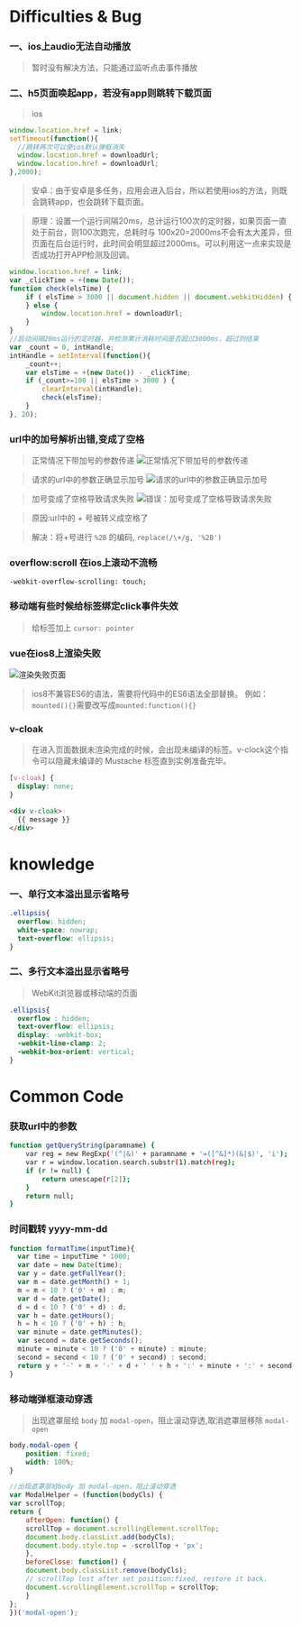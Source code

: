 # Difficulties & Bug

### 一、ios上audio无法自动播放

> 暂时没有解决方法，只能通过监听点击事件播放

### 二、h5页面唤起app，若没有app则跳转下载页面

> ios

```js
window.location.href = link;
setTimeout(function(){
  //跳转两次可以使ios默认弹框消失
  window.location.href = downloadUrl;
  window.location.href = downloadUrl;
},2000);
```

> 安卓：由于安卓是多任务，应用会进入后台，所以若使用ios的方法，则既会跳转app，也会跳转下载页面。

> 原理：设置一个运行间隔20ms，总计运行100次的定时器，如果页面一直处于前台，则100次跑完，总耗时与 100x20=2000ms不会有太大差异，但页面在后台运行时，此时间会明显超过2000ms。可以利用这一点来实现是否成功打开APP检测及回调。

```js
window.location.href = link;
var _clickTime = +(new Date());
function check(elsTime) {
    if ( elsTime > 3000 || document.hidden || document.webkitHidden) {
    } else {
        window.location.href = downloadUrl;
    }
}
//启动间隔20ms运行的定时器，并检测累计消耗时间是否超过3000ms，超过则结束
var _count = 0, intHandle;
intHandle = setInterval(function(){
    _count++;
    var elsTime = +(new Date()) - _clickTime;
    if (_count>=100 || elsTime > 3000 ) {
        clearInterval(intHandle);
        check(elsTime);
    }
}, 20);
```

### url中的加号解析出错,变成了空格

> 正常情况下带加号的参数传递
![正常情况下带加号的参数传递](../images/normal.png "正常情况下带加号的参数传递")

> 请求的url中的参数正确显示加号
![请求的url中的参数正确显示加号](../images/err1.png "请求的url中的参数正确显示加号")

> 加号变成了空格导致请求失败
![错误：加号变成了空格导致请求失败](../images/err.png "错误：加号变成了空格导致请求失败")

> 原因:url中的 + 号被转义成空格了

> 解决：将+号进行 `%2B` 的编码,  `replace(/\+/g, '%2B')` 
 
### overflow:scroll 在ios上滚动不流畅

`-webkit-overflow-scrolling: touch;`

### 移动端有些时候给标签绑定click事件失效

> 给标签加上 ` cursor: pointer `

### vue在ios8上渲染失败

![渲染失败页面](../images/vue-ios8.png "渲染失败页面")

> ios8不兼容ES6的语法，需要将代码中的ES6语法全部替换。
例如： `mounted(){}`需要改写成`mounted:function(){}`

### v-cloak

> 在进入页面数据未渲染完成的时候，会出现未编译的标签。v-clock这个指令可以隐藏未编译的 Mustache 标签直到实例准备完毕。

```css
[v-cloak] {
  display: none;
}
```

```html
<div v-cloak>
  {{ message }}
</div>
```

# knowledge
### 一、单行文本溢出显示省略号

``` css
.ellipsis{
  overflow: hidden;
  white-space: nowrap;
  text-overflow: ellipsis;
}
```

### 二、多行文本溢出显示省略号
>WebKit浏览器或移动端的页面

``` css
.ellipsis{
  overflow : hidden;
  text-overflow: ellipsis;
  display: -webkit-box;
  -webkit-line-clamp: 2;
  -webkit-box-orient: vertical;
}
```

# Common Code
### 获取url中的参数

```bash
function getQueryString(paramname) {
    var reg = new RegExp('(^|&)' + paramname + '=([^&]*)(&|$)', 'i');
    var r = window.location.search.substr(1).match(reg);
    if (r != null) {
        return unescape(r[2]);
    }
    return null;
}
```

### 时间戳转 yyyy-mm-dd

```js
function formatTime(inputTime){
  var time = inputTime * 1000;
  var date = new Date(time);
  var y = date.getFullYear();
  var m = date.getMonth() + 1;
  m = m < 10 ? ('0' + m) : m;
  var d = date.getDate();
  d = d < 10 ? ('0' + d) : d;
  var h = date.getHours();
  h = h < 10 ? ('0' + h) : h;
  var minute = date.getMinutes();
  var second = date.getSeconds();
  minute = minute < 10 ? ('0' + minute) : minute;
  second = second < 10 ? ('0' + second) : second;
  return y + '-' + m + '-' + d + ' ' + h + ':' + minute + ':' + second;
}
```

### 移动端弹框滚动穿透

> 出现遮罩层给 `body` 加 `modal-open`，阻止滚动穿透,取消遮罩层移除 `modal-open`

```css
body.modal-open {
    position: fixed;
    width: 100%;
}
```

```js
//出现遮罩层给body 加 modal-open，阻止滚动穿透
var ModalHelper = (function(bodyCls) {
var scrollTop;
return {
    afterOpen: function() {
    scrollTop = document.scrollingElement.scrollTop;
    document.body.classList.add(bodyCls);
    document.body.style.top = -scrollTop + 'px';
    },
    beforeClose: function() {
    document.body.classList.remove(bodyCls);
    // scrollTop lost after set position:fixed, restore it back.
    document.scrollingElement.scrollTop = scrollTop;
    }
};
})('modal-open');
```